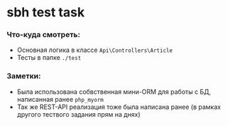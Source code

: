 # sbh test task

### Что-куда смотреть:
- Основная логика в классе `Api\Controllers\Article`
- Тесты в папке `./test`

### Заметки:
- Была использована собвственная мини-ORM для работы с БД, написанная ранее `php_myorm`
- Так же REST-API реализация тоже была написана ранее (в рамках другого тествого задания прям на днях)

